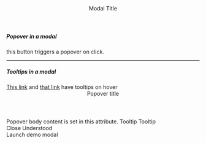 ﻿<BSModal IsCentered="true" DataId="modal6">
    <Header>Modal Title</Header>
    <Content>
        <h5>Popover in a modal</h5>
        this <BSButton Color="BSColor.Secondary" DataId="popover1">button</BSButton> triggers a popover on click.
        <hr/>
        <h5>Tooltips in a modal</h5>
        <a href="javascript:void(0);" data-blazorstrap="tooltip1">This link</a> and <a href="javascript:void(0);" data-blazorstrap="tooltip2">that link</a> have tooltips on hover
        <BSPopover Placement="Placement.Top" Target="popover1">
            <Header>Popover title</Header>
            <Content Context="popover">Popover body content is set in this attribute.</Content>
        </BSPopover>
        <BSTooltip Target="tooltip1">Tooltip</BSTooltip>
        <BSTooltip Target="tooltip2">Tooltip</BSTooltip>
    </Content>
    <Footer Context="modal">
        <BSButton MarginStart="Margins.Auto" Color="BSColor.Secondary" @onclick="modal.HideAsync" >Close</BSButton>
        <BSButton Color="BSColor.Primary">Understood</BSButton>
    </Footer>
</BSModal>
<BSButton Color="BSColor.Primary" Target="modal6">Launch demo modal</BSButton>